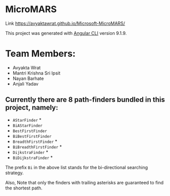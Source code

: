 # MicroMARS
Link https://avyaktawrat.github.io/Microsoft-MicroMARS/

This project was generated with [Angular CLI](https://github.com/angular/angular-cli) version 9.1.9.

# Team Members:
*  Avyakta Wrat
*  Mantri Krishna Sri Ipsit
*  Nayan Barhate
*  Anjali Yadav

## Currently there are 8 path-finders bundled in this project, namely:

*  `AStarFinder` *
*  `BiAStarFinder`
*  `BestFirstFinder`
*  `BiBestFirstFinder`
*  `BreadthFirstFinder` * 
*  `BiBreadthFirstFinder` *
*  `DijkstraFinder` *
*  `BiDijkstraFinder` *

The prefix `Bi` in the above list stands for the bi-directional searching strategy.

Also, Note that only the finders with trailing asterisks are guaranteed to find the shortest path.
